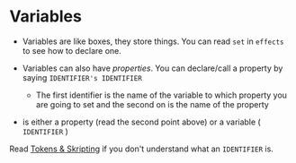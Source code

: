 # Variables

- Variables are like boxes, they store things. You can read `set` in `effects` to see how to declare one.
- Variables can also have *properties*. You can declare/call a property by saying `IDENTIFIER's IDENTIFIER`
  - The first identifier is the name of the variable to which property you are going to set and the second on is the name of the property
  
- <variable name> is either a property (read the second point above) or a variable ( `IDENTIFIER` ) 

Read [Tokens & Skripting](https://github.com/TutlaMC/TuSK/blob/main/docs/course/course/token.md) if you don't understand what an `IDENTIFIER` is.